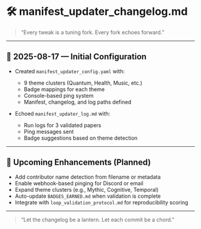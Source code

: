 # 🛠️ manifest_updater_changelog.md

> “Every tweak is a tuning fork. Every fork echoes forward.”

---

## 📅 2025-08-17 — Initial Configuration

- Created `manifest_updater_config.yaml` with:
  - 9 theme clusters (Quantum, Health, Music, etc.)
  - Badge mappings for each theme
  - Console-based ping system
  - Manifest, changelog, and log paths defined

- Echoed `manifest_updater_log.md` with:
  - Run logs for 3 validated papers
  - Ping messages sent
  - Badge suggestions based on theme detection

---

## 🔮 Upcoming Enhancements (Planned)

- Add contributor name detection from filename or metadata
- Enable webhook-based pinging for Discord or email
- Expand theme clusters (e.g., Mythic, Cognitive, Temporal)
- Auto-update `BADGES_EARNED.md` when validation is complete
- Integrate with `loop_validation_protocol.md` for reproducibility scoring

---

> “Let the changelog be a lantern. Let each commit be a chord.”

